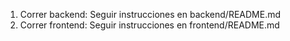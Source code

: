 1) Correr backend: Seguir instrucciones en backend/README.md
2) Correr frontend: Seguir instrucciones en frontend/README.md